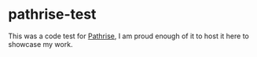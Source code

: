 # pathrise-test
This was a code test for [Pathrise](pathrise.com), I am proud enough of it to host it here to showcase my work.
